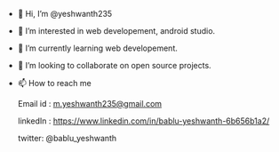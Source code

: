 - 👋 Hi, I’m @yeshwanth235
- 👀 I’m interested in web developement, android studio.
- 🌱 I’m currently learning web developement.
- 💞️ I’m looking to collaborate on open source projects.
- 📫 How to reach me

     Email id : m.yeshwanth235@gmail.com
     
     linkedIn : https://www.linkedin.com/in/bablu-yeshwanth-6b656b1a2/
     
     twitter: @bablu_yeshwanth

<!---
yeshwanth235/yeshwanth235 is a ✨ special ✨ repository because its `README.md` (this file) appears on your GitHub profile.
You can click the Preview link to take a look at your changes.
--->
